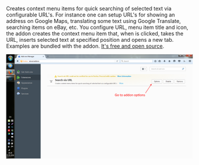 Creates context menu items for quick searching of selected text via configurable URL's.
For instance one can setup URL's for showing an address on Google Maps,
translating some text using Google Translate, searching items on eBay, etc.
You configure URL, menu item title and icon, the addon creates the context menu item that,
when is clicked, takes the URL, inserts selected text at specified position and opens a new tab.
Examples are bundled with the addon.
<a href="https://github.com/yarulan/search-via-url-firefox-addon">It's free and open source</a>.

![](/screenshots/1.png?raw=true)
